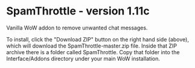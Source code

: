 # SpamThrottle - version 1.11c

Vanilla WoW addon to remove unwanted chat messages.

To install, click the "Download ZIP" button on the right hand side (above), which will download the SpamThrottle-master.zip file. Inside that ZIP archive there is a folder called SpamThrottle. Copy that folder into the Interface/Addons directory under your main WoW installation.
